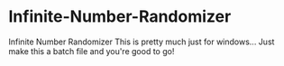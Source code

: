 # Infinite-Number-Randomizer
Infinite Number Randomizer
This is pretty much just for windows... 
Just make this a batch file and you're good to go!
